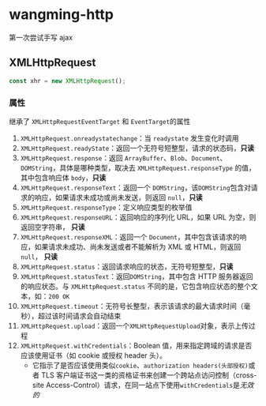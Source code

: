 # wangming-http

第一次尝试手写 ajax

## XMLHttpRequest

```js
const xhr = new XMLHttpRequest();
```

### 属性

继承了 `XMLHttpRequestEventTarget` 和 `EventTarget`的属性

1. `XMLHttpRequest.onreadystatechange`：当 `readystate` 发生变化时调用
2. `XMLHttpRequest.readyState`：返回一个无符号短整型，请求的状态码，**只读**
3. `XMLHttpRequest.response`：返回 `ArrayBuffer`、`Blob`、`Document`、`DOMString`，具体是哪种类型，取决去 `XMLHttpRequest.responseType` 的值，其中包含响应体 `body`，**只读**
4. `XMLHttpRequest.responseText`：返回一个 `DOMString`，该`DOMString`包含对请求的响应，如果请求未成功或尚未发送，则返回 `null`，**只读**
5. `XMLHttpRequest.responseType`：定义响应类型的枚举值
6. `XMLHttpRequest.responseURL`：返回响应的序列化 URL，如果 URL 为空，则返回空字符串， **只读**
7. `XMLHttpRequest.responseXML`：返回一个 `Document`，其中包含该请求的响应，如果请求未成功、尚未发送或者不能解析为 XML 或 HTML，则返回`null`， **只读**
8. `XMLHttpRequest.status`：返回请求响应的状态，无符号短整型，**只读**
9. `XMLHttpRequest.statusText`：返回`DOMString`，其中包含 HTTP 服务器返回的响应状态。与 `XMLHttpRequest.status` 不同的是，它包含响应状态的整个文本，如：`200 OK`
10. `XMLHttpRequest.timeout`：无符号长整型，表示该请求的最大请求时间（毫秒），超过该时间请求会自动结束
11. `XMLHttpRequest.upload`：返回一个`XMLHttpRequestUpload`对象，表示上传过程
12. `XMLHttpRequest.withCredentials`：Boolean 值，用来指定跨域的请求是否应该使用证书（如 cookie 或授权 header 头）。
    - 它指示了是否应该使用类似`cookie`、`authorization headers(头部授权)`或者 TLS 客户端证书这一类的资格证书来创建一个跨站点访问控制（cross-site Access-Control）请求，在同一站点下使用`withCredentials`是*无效的*
